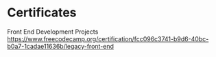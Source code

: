 # Certificates
Front End Development Projects https://www.freecodecamp.org/certification/fcc096c3741-b9d6-40bc-b0a7-1cadae11636b/legacy-front-end

